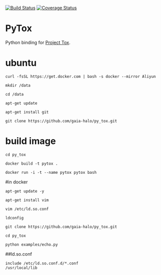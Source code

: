 [![Build Status](http://img.shields.io/travis/TokTok/py-toxcore-c.svg)](https://travis-ci.org/TokTok/py-toxcore-c)
[![Coverage Status](https://coveralls.io/repos/github/TokTok/py-toxcore-c/badge.svg?branch=master)](https://coveralls.io/github/TokTok/py-toxcore-c?branch=master)

# PyTox

Python binding for [Project Tox](https://github.com/TokTok/c-toxcore).


# ubuntu

```docker
curl -fsSL https://get.docker.com | bash -s docker --mirror Aliyun
```

```
mkdir /data
```

```
cd /data
```

```
apt-get update 
```

```
apt-get install git
```

```
git clone https://github.com/gaia-halo/py_tox.git
```

# build image

```
cd py_tox
```

```
docker build -t pytox .
```

```
docker run -i -t --name pytox pytox bash
```

#in docker 
```
apt-get update -y
```

```
apt-get install vim
```
```
vim /etc/ld.so.conf
```

```
ldconfig
```

```
git clone https://github.com/gaia-halo/py_tox.git
```

```
cd py_tox
```

```
python examples/echo.py
```

##ld.so.conf
```
include /etc/ld.so.conf.d/*.conf
/usr/local/lib
```
